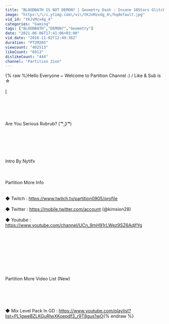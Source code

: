 ```yaml
---
title: "BLOODBATH IS NOT DEMON? | Geometry Dash : Insane 10Stars Glitch On Demon Level ( ͡° ͜ʖ ͡°)"
image: "https:\/\/i.ytimg.com\/vi\/tKJvMzx4g_4\/hqdefault.jpg"
vid_id: "tKJvMzx4g_4"
categories: "Gaming"
tags: ["BLOODBATH","DEMON?","Geometry"]
date: "2021-06-06T17:41:06+03:00"
vid_date: "2016-11-02T12:49:36Z"
duration: "PT2M20S"
viewcount: "402513"
likeCount: "6913"
dislikeCount: "444"
channel: "Partition Zion"
---
```

{% raw %}Hello Everyone ~ Welcome to Partition Channel :) / Like &amp; Sub is ☆<br /><br />[ <br /><br /><br /> <br /><br /><br /> Are You Serious Rubrub? ( ͡° ͜ʖ ͡°)<br /><br /><br /><br /><br /><br /><br /> Intro By Nytifx<br /><br /><br /><br /> Partition More Info<br /><br /><br />◆ Twitch : <a rel="nofollow" target="blank" href="https://www.twitch.tv/partition0905/profile">https://www.twitch.tv/partition0905/profile</a><br /><br />◆ Twitter : <a rel="nofollow" target="blank" href="https://mobile.twitter.com/account">https://mobile.twitter.com/account</a>   (@kimsion28)<br /><br />◆ Youtube :  <a rel="nofollow" target="blank" href="https://www.youtube.com/channel/UCn_9mH91rLWez9SZ6AdjfYg">https://www.youtube.com/channel/UCn_9mH91rLWez9SZ6AdjfYg</a><br /><br /><br /><br /><br /><br /><br /><br /><br /><br /> Partition More Video List (New)<br /><br /><br /><br /> <br /><br />◆ Mix Level Pack In GD : <a rel="nofollow" target="blank" href="https://www.youtube.com/playlist?list=PL1gweBZLKGuRlwXKoepdf3_r9T8gus1wO">https://www.youtube.com/playlist?list=PL1gweBZLKGuRlwXKoepdf3_r9T8gus1wO</a>{% endraw %}
